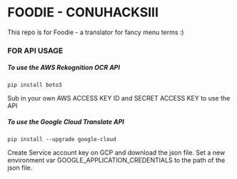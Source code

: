 # FOODIE - CONUHACKSIII

This repo is for Foodie - a translator for fancy menu terms :)

### FOR API USAGE

##### To use the AWS Rekognition OCR API

`pip install boto3`

Sub in your own AWS ACCESS KEY ID and SECRET ACCESS KEY to use the API


##### To use the Google Cloud Translate API 

`pip install --upgrade google-cloud`

Create Service account key on GCP and download the json file. Set a new environment var GOOGLE_APPLICATION_CREDENTIALS to the path of the json file.


